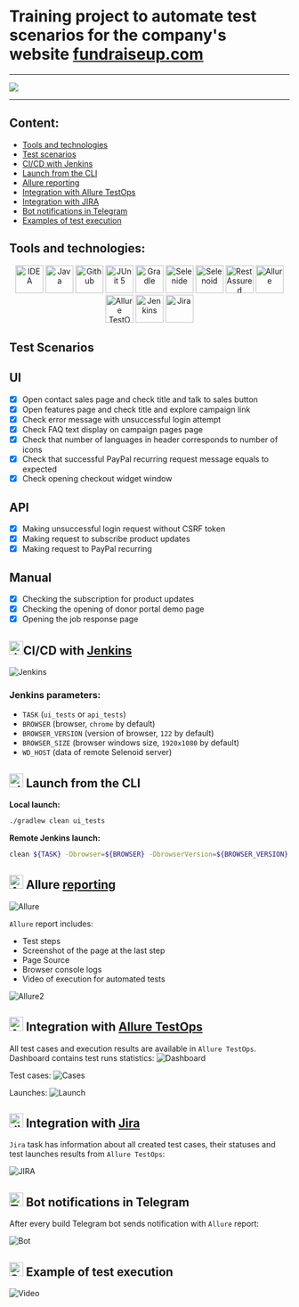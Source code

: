 # Training project to automate test scenarios for the company's website [fundraiseup.com](https://fundraiseup.com/)

---

<a href="https://fundraiseup.com/"><img src="https://img.hhcdn.ru/employer-logo/3261637.png"/></a>

---

## Content:

- <a href="#tools">Tools and technologies</a>
- <a href="#scenarios">Test scenarios</a>
- <a href="#jenkins">CI/CD with Jenkins</a>
- <a href="#cli">Launch from the CLI</a>
- <a href="#allure">Allure reporting</a>
- <a href="#allure-testops">Integration with Allure TestOps</a>
- <a href="#jira">Integration with JIRA</a>
- <a href="#telegram">Bot notifications in Telegram</a>
- <a href="#video">Examples of test execution</a>


<a id="tools"></a>
## Tools and technologies:
<p align="center">
<a href="https://www.jetbrains.com/idea/"><img src="./media/logo/Idea.svg" width="50" height="50"  alt="IDEA"/></a>  
<a href="https://www.java.com/"><img src="./media/logo/java.svg" width="50" height="50"  alt="Java"/></a>  
<a href="https://github.com/"><img src="./media/logo/github.svg" width="50" height="50"  alt="Github"/></a>  
<a href="https://junit.org/junit5/"><img src="./media/logo/JUnit5.svg" width="50" height="50"  alt="JUnit 5"/></a>  
<a href="https://gradle.org/"><img src="./media/logo/Gradle.svg" width="50" height="50"  alt="Gradle"/></a>  
<a href="https://selenide.org/"><img src="./media/logo/Selenide.svg" width="50" height="50"  alt="Selenide"/></a>  
<a href="https://aerokube.com/selenoid/"><img src="./media/logo/Selenoid.svg" width="50" height="50"  alt="Selenoid"/></a>  
<a href="https://rest-assured.io/"><img alt="RestAssured" height="50" src="./media/logo/RestAssured.svg" width="50"/></a>
<a href="https://github.com/allure-framework/allure2"><img src="./media/logo/Allure.svg" width="50" height="50"  alt="Allure"/></a>
<a href="https://qameta.io/"><img src="./media/logo/AllureTestOps.svg" width="50" height="50"  alt="Allure TestOps"/></a>   
<a href="https://www.jenkins.io/"><img src="./media/logo/Jenkins.svg" width="50" height="50"  alt="Jenkins"/></a>  
<a href="https://www.atlassian.com/ru/software/jira/"><img src="./media/logo/JIRA.svg" width="50" height="50"  alt="Jira"/></a>
</p>

<a id="scenarios"></a>
## Test Scenarios
## UI
* [x] Open contact sales page and check title and talk to sales button
* [x] Open features page and check title and explore campaign link
* [x] Check error message with unsuccessful login attempt
* [x] Check FAQ text display on campaign pages page
* [x] Check that number of languages in header corresponds to number of icons
* [x] Check that successful PayPal recurring request message equals to expected
* [x] Check opening checkout widget window
## API
* [x] Making unsuccessful login request without CSRF token
* [x] Making request to subscribe product updates
* [x] Making request to PayPal recurring
## Manual
* [x] Checking the subscription for product updates
* [x] Checking the opening of donor portal demo page
* [x] Opening the job response page

<a id="jenkins"></a>
## <img alt="Jenkins" height="25" src="./media/logo/Jenkins.svg" width="25"/></a><a name="CI/CD with Jenkins"></a>CI/CD with [Jenkins](https://jenkins.autotests.cloud/job/26-merkuzio88-automacon/)</a>
<img alt="Jenkins" src="./media/reports/jenkins.jpg"> 

### Jenkins parameters:

- `TASK` (`ui_tests` or `api_tests`)
- `BROWSER` (browser, `chrome` by default)
- `BROWSER_VERSION` (version of browser, `122` by default)
- `BROWSER_SIZE` (browser windows size, `1920x1080` by default)
- `WD_HOST` (data of remote Selenoid server)

<a id="cli"></a>
## <img alt="cli" height="25" src="./media/logo/run.png" width="25"> Launch from the CLI

**Local launch:**
```bash  
./gradlew clean ui_tests
```

**Remote Jenkins launch:**
```bash  
clean ${TASK} -Dbrowser=${BROWSER} -DbrowserVersion=${BROWSER_VERSION} -DbrowserSize=${BROWSER_SIZE} -DwdHost=${WD_HOST}
```

<a id="allure"></a>
## <img alt="Allure" height="25" src="./media/logo/Allure.svg" width="25"/></a> <a name="Allure"></a>Allure [reporting](https://jenkins.autotests.cloud/job/26-merkuzio88-automacon/allure/)</a>
<img alt="Allure" src="./media/reports/AllureReportExample.jpg"> 

`Allure` report includes:
- Test steps
- Screenshot of the page at the last step
- Page Source
- Browser console logs
- Video of execution for automated tests

<img alt="Allure2" src="./media/reports/AllureReportExample2.jpg">

<a id="allure-testops"></a>
## <img alt="Allure" height="25" src="./media/logo/AllureTestOps.svg" width="25"/></a> Integration with <a target="_blank" href="https://allure.autotests.cloud/project/4210/dashboards">Allure TestOps</a>

All test cases and execution results are available in `Allure TestOps`. Dashboard contains test runs statistics:
<img alt="Dashboard" src="./media/reports/Dashboard.jpg">

Test cases:
<img alt="Cases" src="./media/reports/Cases.jpg">

Launches:
<img alt="Launch" src="./media/reports/Launches.jpg">



<a id="jira"></a>
## <img alt="Jira" height="25" src="./media/logo/JIRA.svg" width="25"/></a> Integration with <a target="_blank" href="https://jira.autotests.cloud/browse/HOMEWORK-1208">Jira</a>

`Jira` task has information about all created test cases, their statuses and test launches results from `Allure TestOps`:

<img alt="JIRA" src="./media/reports/Jira.jpg">

<a id="telegram"></a>
## <img alt="Telegram" height="25" src="./media/logo/Telegram.svg" width="25"/></a> Bot notifications in Telegram
After every build Telegram bot sends notification with `Allure` report:

<img alt="Bot" src="./media/reports/Bot.jpg"> 

<a id="video"></a>
## <img alt="Selenoid" height="25" src="./media/logo/Selenoid.svg" width="25"/></a> Example of test execution
<img alt="Video" src="./media/video/example.gif"> 
